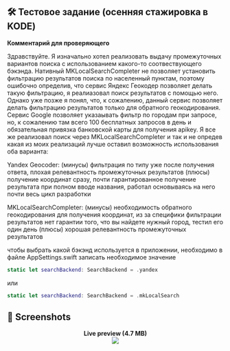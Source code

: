 ## 🛠 Тестовое задание (осенняя стажировка в KODE)

**Комментарий для проверяющего**

Здравствуйте. Я изначально хотел реализовать выдачу промежуточных вариантов поиска с использованием какого-то соотвествующего бэкэнда. Нативный MKLocalSearchCompleter не позволяет установить фильтрацию результатов поиска по населенный пунктам, поэтому ошибочно определив, что сервис Яндекс Геокодер позволяет делать такую фильтрацию, я реалиазовал поиск результатов с помощью него. Однако уже позже я понял, что, к сожалению, данный сервис позволяет делать фильтрацию результатов только для обратного геокодирования. Сервис Google позволяет указаывать фильтр по городам при запросе, но, к сожалению там всего 100 бесплатных запросов в день и обязательная привязка банковской карты для получения apikey. Я все же реализовал поиск через MKLocalSearchCompleter и так и не опредев какая из моих реализаций лучше оставил возможность использования оба варианта:

Yandex Geocoder: (минусы) фильтрация по типу уже после получения ответа, плохая релевантность промежуточных результатов (плюсы) получение координат сразу, почти гарантированное получение результата при полном вводе названия, работал основываясь на него почти весь цикл разработки
                
 MKLocalSearchCompleter: (минусы) необходимость обратного геокодирования для получения координат, из за специфики фильтрации результатов нет гарантии того, что вы найдете нужный город, тестил его один день (плюсы) хорошая релевантность промежуточных результатов

чтобы выбрать какой бэкэнд используется в приложении, необходимо в файле AppSettings.swift записать необходимое значение 

```swift
static let searchBackend: SearchBackend = .yandex 
```
 или
 ```swift
static let searchBackend: SearchBackend = .mkLocalSearch
```

## 📸 Screenshots

<p align="center">
  <strong>Live preview (4.7 MB)</strong> <br />
  <img src="https://user-images.githubusercontent.com/18668589/97268100-09665700-1834-11eb-93a5-f4c9668bb5c5.gif" />
</p>

